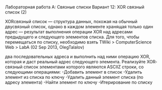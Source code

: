 Лабораторная работа А: Связные списки
Вариант 12: XOR связный список (2)

XOR­связный список — структура данных, похожая на обычный двусвязный список, однако в каждом
элементе хранящая только один адрес — результат выполнения операции XOR над адресами
предыдущего и следующего элементов списка. Для того, чтобы перемещаться по списку, необходимо взять
TWiki > ComputerScience Web > LabA (02 Sep 2013, OlegTalalov)

два последовательных адреса и выполнить над ними операцию XOR, которая и даст реальный адрес
следующего элемента.
Реализуйте XOR­связный список элементами которого являются ASCII­Z строки, со следующими
операциями:
-Добавить элемент в список
-Удалить элемент из списка по ключу
-Удалить данный элемент списка (по адресу элемента)
-Найти элемент по ключу
-Итерирование по списку

